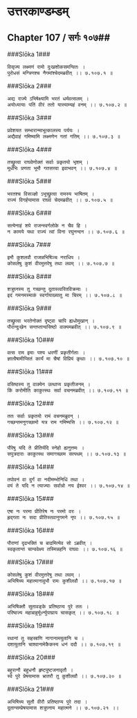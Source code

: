 उत्तरकाण्डम्डम्
===============================


## Chapter 107  / सर्गः १०७##


###Slōka 1###


    विसृज्य लक्ष्मणं रामो दुःखशोकसमन्वितः ।
    पुरोधसं मन्त्रिणश्च नैगमांश्चेदमब्रवीत् ।। ७.१०७.१ ॥


###Slōka 2###


    अद्य राज्ये ऽभिषेक्ष्यामि भरतं धर्मवत्सलम् ।
    अयोध्यायाः पतिं वीरं ततो यास्याम्यहं वनम् ।। ७.१०७.२ ॥


###Slōka 3###


    प्रवेशयत सम्भारान्माभूत्कालस्य पर्ययः ।
    अद्यैवाहं गमिष्यामि लक्ष्मणेन गतां गतिम् ।। ७.१०७.३ ॥


###Slōka 4###


    तच्छ्रुत्वा राघवेणोक्तं सर्वाः प्रकृतयो भृशम् ।
    मूर्धभिः प्रणता भूमौ गतसत्त्वा इवाभवन् ।। ७.१०७.४ ॥


###Slōka 5###


    भरतश्च विसञ्ज्ञो ऽभूच्छ्रुत्वा रामस्य भाषितम् ।
    राज्यं विगर्हयामास राघवं चेदमब्रवीत् ।। ७.१०७.५ ॥


###Slōka 6###


    सत्येनाहं शपे राजन्स्वर्गलोके न चैव हि ।
    न कामये यथा राज्यं त्वां विना रघुनन्दन ।। ७.१०७.६ ॥


###Slōka 7###


    इमौ कुशलवौ राजन्नभिषिञ्च नराधिप ।
    कोसलेषु कुशं वीरमुत्तरेषु तथा लवम् ।। ७.१०७.७ ॥


###Slōka 8###


    शत्रुघ्नस्य तु गच्छन्तु दूतास्त्वरितविक्रमाः ।
    इदं गमनमस्माकं स्वर्गायाख्यातु मा चिरम् ।। ७.१०७.८ ॥


###Slōka 9###


    तच्छ्रुत्वा भरतेनोक्तं दृष्ट्वा चापि ह्यधोमुखान् ।
    पौरान्दुःखेन सन्तप्तान्वसिष्ठो वाक्यमब्रवीत् ।। ७.१०७.९ ॥


###Slōka 10###


    वत्स राम इमाः पश्य धरणीं प्रकृतीर्गताः ।
    ज्ञात्वैषामीप्सितं कार्यं मा चैषां विप्रियं कृथाः ।। ७.१०७.१० ॥


###Slōka 11###


    वसिष्ठस्य तु वाक्येन उत्थाप्य प्रकृतीजनम् ।
    किं करोमीति काकुत्स्थः सर्वा वचनमब्रवीत् ।। ७.१०७.११ ॥


###Slōka 12###


    ततः सर्वाः प्रकृतयो रामं वचनमब्रुवन् ।
    गच्छन्तमनुगच्छामो यत्र राम गमिष्यसि ।। ७.१०७.१२ ॥


###Slōka 13###


    पौरेषु यदि ते प्रीतिर्यदि स्नेहो ह्यनुत्तमः ।
    सपुत्रदाराः काकुत्स्थ समागच्छाम सत्पथम् ।। ७.१०७.१३ ॥


###Slōka 14###


    तपोवनं वा दुर्गं वा नदीमम्भोनिधिं तथा ।
    वयं ते यदि न त्याज्याः सर्वान्नो नय ईश्वर ।। ७.१०७.१४ ॥


###Slōka 15###


    एषा नः परमा प्रीतिरेष नः परमो वरः ।
    हृद्गता नः सदा प्रीतिस्तवानुगमने नृप ।। ७.१०७.१५ ॥


###Slōka 16###


    पौराणां दृढभक्तिं च बाढमित्येव सो ऽब्रवीत् ।
    स्वकृतान्तं चान्ववेक्ष्य तस्मिन्नहनि राघवः ।। ७.१०७.१६ ॥


###Slōka 17###


    कोसलेषु कुशं वीरमुत्तरेषु तथा लवम् ।
    अभिषिच्य महात्मानावुभौ रामः कुशीलवौ ।। ७.१०७.१७ ॥


###Slōka 18###


    अभिषिक्तौ सुतावङ्के प्रतिष्ठाप्य पुरे ततः ।
    परिष्वज्य महाबाहुर्मूर्ध्न्युपाघ्राय चासकृत् ।। ७.१०७.१८ ॥


###Slōka 19###


    रथानां तु सहस्राणि नागानामयुतानि च ।
    दशायुतानि चाश्वानामेकैकस्य धनं ददौ ।। ७.१०७.१९ ॥


###Slōka 20###


    बहुरत्नौ बहुधनौ हृष्टपुष्टजनावृतौ ।
    स्वे पुरे प्रेषयामास भ्रातरौ तु कुशीलवौ ।। ७.१०७.२० ॥


###Slōka 21###


    अभिषिच्य सुतौ वीरौ प्रतिष्ठाप्य पुरे तदा ।
    दूतान्सम्प्रेषयामास शत्रुघ्नाय महात्मने ।। ७.१०७.२१ ।।


